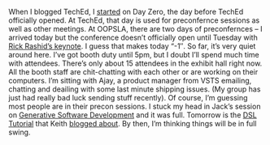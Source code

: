 When I blogged TechEd, I
[started](http://devhawk.net/PermaLink.aspx?guid=40a26f60-2238-405d-98fc-19898299f031)
on Day Zero, the day before TechEd officially opened. At TechEd, that
day is used for preconfernce sessions as well as other meetings. At
OOPSLA, there are two days of preconfernces – I arrived today but the
conference doesn’t officially open until Tuesday with [Rick Rashid’s
keynote](http://www.oopsla.org/2004/ShowEvent.do?id=801). I guess that
makes today “-1″. So far, it’s very quiet around here. I’ve got booth
duty until 5pm, but I doubt I’ll spend much time with attendees. There’s
only about 15 attendees in the exhibit hall right now. All the booth
staff are chit-chatting with each other or are working on their
computers. I’m sitting with Ajay, a product manager from VSTS emailing,
chatting and deailing with some last minute shipping issues. (My group
has just had really bad luck sending stuff recently). Of course, I’m
guessing most people are in their precon sessions. I stuck my head in
Jack’s session on [Generative Software
Development](http://www.program-transformation.org/Gpce/TutorialGP3) and
it was full. Tomorrow is the [DSL
Tutorial](http://www.oopsla.org/2004/ShowEvent.do?id=141) that Keith
[blogged
about](http://blogs.msdn.com/keith_short/archive/2004/10/16/243389.aspx).
By then, I’m thinking things will be in full swing.
